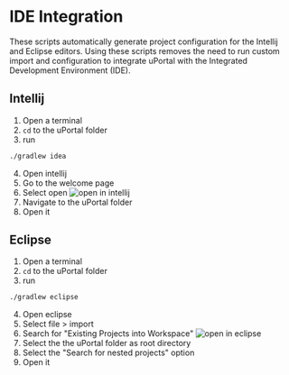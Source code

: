 # IDE Integration

These scripts automatically generate project configuration for the Intellij and Eclipse editors.
Using these scripts removes the need to run custom import and configuration to integrate uPortal with the Integrated Development Environment (IDE).

## Intellij

1. Open a terminal
2. `cd` to the uPortal folder
3. run
```sh
./gradlew idea
```
4. Open intellij
5. Go to the welcome page
6. Select open
![open in intellij](../../images/intellij_open.png)
7. Navigate to the uPortal folder
8. Open it

## Eclipse

1. Open a terminal
2. `cd` to the uPortal folder
3. run
```sh
./gradlew eclipse
```
4. Open eclipse
5. Select file > import
6. Search for "Existing Projects into Workspace"
![open in eclipse](../../images/eclipse_import.png)
7. Select the the uPortal folder as root directory
8. Select the "Search for nested projects" option
8. Open it
